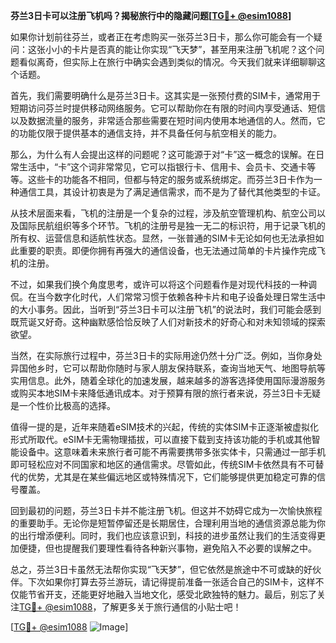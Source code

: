 **芬兰3日卡可以注册飞机吗？揭秘旅行中的隐藏问题[[TG💪+ @esim1088](https://t.me/s/esim1088)]**

如果你计划前往芬兰，或者正在考虑购买一张芬兰3日卡，那么你可能会有一个疑问：这张小小的卡片是否真的能让你实现“飞天梦”，甚至用来注册飞机呢？这个问题看似离奇，但实际上在旅行中确实会遇到类似的情况。今天我们就来详细聊聊这个话题。

首先，我们需要明确什么是芬兰3日卡。这其实是一张预付费的SIM卡，通常用于短期访问芬兰时提供移动网络服务。它可以帮助你在有限的时间内享受通话、短信以及数据流量的服务，非常适合那些需要在短时间内使用本地通信的人。然而，它的功能仅限于提供基本的通信支持，并不具备任何与航空相关的能力。

那么，为什么有人会提出这样的问题呢？这可能源于对“卡”这一概念的误解。在日常生活中，“卡”这个词非常常见，它可以指银行卡、信用卡、会员卡、交通卡等等。这些卡的功能各不相同，但都与特定的服务或系统绑定。而芬兰3日卡作为一种通信工具，其设计初衷是为了满足通信需求，而不是为了替代其他类型的卡证。

从技术层面来看，飞机的注册是一个复杂的过程，涉及航空管理机构、航空公司以及国际民航组织等多个环节。飞机的注册号是独一无二的标识符，用于记录飞机的所有权、运营信息和适航性状态。显然，一张普通的SIM卡无论如何也无法承担如此重要的职责。即便你拥有再强大的通信设备，也无法通过简单的卡片操作完成飞机的注册。

不过，如果我们换个角度思考，或许可以将这个问题看作是对现代科技的一种调侃。在当今数字化时代，人们常常习惯于依赖各种卡片和电子设备处理日常生活中的大小事务。因此，当听到“芬兰3日卡可以注册飞机”的说法时，我们可能会感到既荒诞又好奇。这种幽默感恰恰反映了人们对新技术的好奇心和对未知领域的探索欲望。

当然，在实际旅行过程中，芬兰3日卡的实际用途仍然十分广泛。例如，当你身处异国他乡时，它可以帮助你随时与家人朋友保持联系，查询当地天气、地图导航等实用信息。此外，随着全球化的加速发展，越来越多的游客选择使用国际漫游服务或购买本地SIM卡来降低通讯成本。对于预算有限的旅行者来说，芬兰3日卡无疑是一个性价比极高的选择。

值得一提的是，近年来随着eSIM技术的兴起，传统的实体SIM卡正逐渐被虚拟化形式所取代。eSIM卡无需物理插拔，可以直接下载到支持该功能的手机或其他智能设备中。这意味着未来旅行者可能不再需要携带多张实体卡，只需通过一部手机即可轻松应对不同国家和地区的通信需求。尽管如此，传统SIM卡依然具有不可替代的优势，尤其是在某些偏远地区或特殊情况下，它们能够提供更加稳定可靠的信号覆盖。

回到最初的问题，芬兰3日卡并不能注册飞机。但这并不妨碍它成为一次愉快旅程的重要助手。无论你是短暂停留还是长期居住，合理利用当地的通信资源总能为你的出行增添便利。同时，我们也应该意识到，科技的进步虽然让我们的生活变得更加便捷，但也提醒我们要理性看待各种新兴事物，避免陷入不必要的误解之中。

总之，芬兰3日卡虽然无法帮你实现“飞天梦”，但它依然是旅途中不可或缺的好伙伴。下次如果你打算去芬兰游玩，请记得提前准备一张适合自己的SIM卡，这样不仅能节省开支，还能更好地融入当地文化，感受北欧独特的魅力。最后，别忘了关注[TG💪+ @esim1088](https://t.me/s/esim1088)，了解更多关于旅行通信的小贴士吧！

[[TG💪+ @esim1088](https://t.me/s/esim1088) ![Image](https://i.postimg.cc/4NQfJmqS/Snipaste-2025-05-13-00-14-12.png)]